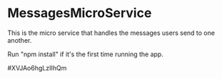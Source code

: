 # MessagesMicroService
This is the micro service that handles the messages users send to one another.

Run "npm install" if it's the first time running the app.


#XVJAo6hgLzIIhQm
